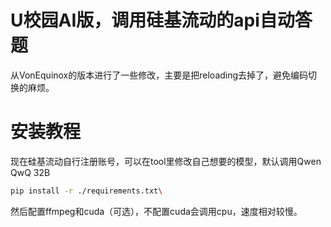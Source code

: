 # U校园AI版，调用硅基流动的api自动答题
从VonEquinox的版本进行了一些修改，主要是把reloading去掉了，避免编码切换的麻烦。
# 安装教程
现在硅基流动自行注册账号，可以在tool里修改自己想要的模型，默认调用Qwen QwQ 32B
```bash
pip install -r ./requirements.txt\
```
然后配置ffmpeg和cuda（可选），不配置cuda会调用cpu，速度相对较慢。
